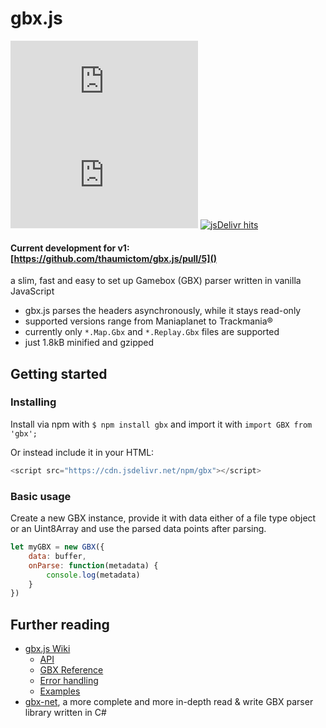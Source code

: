 # gbx.js
[![GitHub](https://img.shields.io/github/license/ThaumicTom/gbx.js?style=for-the-badge)](https://github.com/ThaumicTom/gbx.js/blob/main/LICENSE)
[![GitHub file size in bytes](https://img.shields.io/github/size/ThaumicTom/gbx.js/src/gbx.min.js?style=for-the-badge)](#)
[![jsDelivr hits](https://img.shields.io/jsdelivr/npm/hm/gbx?color=ff5627&style=for-the-badge)](https://www.jsdelivr.com/package/npm/gbx)

#### Current development for v1: [https://github.com/thaumictom/gbx.js/pull/5]()

a slim, fast and easy to set up Gamebox (GBX) parser written in vanilla JavaScript
- gbx.js parses the headers asynchronously, while it stays read-only
- supported versions range from Maniaplanet to Trackmania®
- currently only `*.Map.Gbx` and `*.Replay.Gbx` files are supported
- just 1.8kB minified and gzipped 

## Getting started

### Installing

Install via npm with `$ npm install gbx` and import it with `import GBX from 'gbx';`

Or instead include it in your HTML:
```javascript
<script src="https://cdn.jsdelivr.net/npm/gbx"></script>
```

### Basic usage

Create a new GBX instance, provide it with data either of a file type object or an Uint8Array and use the parsed data points after parsing.
```javascript
let myGBX = new GBX({
    data: buffer,
    onParse: function(metadata) {
        console.log(metadata)
    }
})
```

## Further reading

- [gbx.js Wiki](https://github.com/ThaumicTom/gbx.js/wiki)
    - [API](https://github.com/ThaumicTom/gbx.js/wiki/API)
    - [GBX Reference](https://github.com/ThaumicTom/gbx.js/wiki/GBX-Reference)
    - [Error handling](https://github.com/ThaumicTom/gbx.js/wiki/Error-handling)
    - [Examples](https://github.com/ThaumicTom/gbx.js/wiki/Examples)
- [gbx-net](https://github.com/BigBang1112/gbx-net), a more complete and more in-depth read & write GBX parser library written in C#
